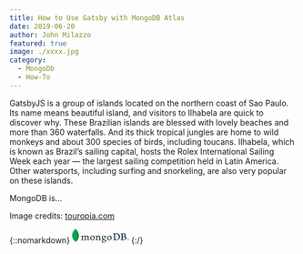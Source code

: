```yaml
---
title: How to Use Gatsby with MongoDB Atlas
date: 2019-06-20
author: John Milazzo
featured: true
image: ./xxxx.jpg
category:
  - MongoDb
  - How-To
---
```


GatsbyJS is a group of islands located on the northern coast of Sao Paulo. Its name means beautiful island, and visitors to Ilhabela are quick to discover why. These Brazilian islands are blessed with lovely beaches and more than 360 waterfalls. And its thick tropical jungles are home to wild monkeys and about 300 species of birds, including toucans. Ilhabela, which is known as Brazil’s sailing capital, hosts the Rolex International Sailing Week each year — the largest sailing competition held in Latin America. Other watersports, including surfing and snorkeling, are also very popular on these islands.

MongoDB is...

Image credits: [touropia.com](https://www.touropia.com/islands-in-brazil/)

{::nomarkdown}
<svg class="h-30" xmlns="http://www.w3.org/2000/svg" height="26" viewBox="0 0 100 26"><g><path d="M11.71 10.41C10.31 4.33 7.39 2.71 6.65 1.57 6.34 1.06 6.07 0.54 5.84 0 5.8 0.54 5.73 0.88 5.26 1.29 4.32 2.11 0.35 5.3 0.01 12.21 -0.3 18.65 4.82 22.62 5.5 23.03 6.02 23.28 6.65 23.03 6.96 22.8 9.43 21.13 12.8 16.69 11.71 10.41" fill="#10AA50"></path><path d="M5.95 19.5C5.82 21.08 5.72 22 5.38 22.9 5.38 22.9 5.61 24.41 5.76 26L6.32 26C6.45 24.88 6.65 23.76 6.92 22.66 6.21 22.33 5.98 20.89 5.95 19.5Z" fill="#B8C4C2"></path><path d="M7.03 22.75L7.03 22.75C6.34 22.43 6.14 20.94 6.11 19.55 6.28 17.25 6.33 14.95 6.26 12.64 6.22 11.44 6.28 1.46 5.96 0 6.18 0.49 6.43 0.97 6.7 1.44 7.44 2.59 10.33 4.21 11.71 10.32 12.79 16.61 9.47 21.06 7.03 22.75Z" fill="#12924F"></path><path d="M98.46 20.65C97.61 20.65 96.93 19.97 96.92 19.12 96.92 18.28 97.6 17.6 98.45 17.59 99.29 17.58 99.99 18.25 100 19.1 100.01 19.51 99.85 19.9 99.56 20.2 99.27 20.49 98.87 20.65 98.46 20.65L98.46 20.65ZM98.46 17.73C97.89 17.72 97.38 18.06 97.16 18.58 96.94 19.1 97.06 19.7 97.46 20.1 97.86 20.5 98.46 20.62 98.98 20.41 99.51 20.19 99.85 19.69 99.85 19.12 99.86 18.75 99.72 18.39 99.45 18.13 99.19 17.87 98.83 17.72 98.46 17.73L98.46 17.73ZM98.83 20.08L98.44 19.23 98.12 19.23 98.12 20.08 97.88 20.08 97.88 18.15 98.46 18.15C98.88 18.15 99.06 18.33 99.06 18.69 99.06 18.97 98.93 19.15 98.68 19.21L99.09 20.08 98.83 20.08ZM98.12 19.03L98.46 19.03C98.73 19.03 98.84 18.94 98.84 18.69 98.84 18.45 98.74 18.36 98.43 18.36L98.12 18.36 98.12 19.03Z" fill="#21313C"></path><path d="M75.97 19.27C76.38 19.59 77.2 19.73 77.92 19.73 78.85 19.73 79.76 19.55 80.65 18.75 81.56 17.92 82.19 16.66 82.19 14.64 82.19 12.71 81.45 11.13 79.94 10.21 79.08 9.68 77.97 9.47 76.71 9.47 76.35 9.47 75.97 9.48 75.76 9.58 75.67 9.65 75.61 9.75 75.59 9.85 75.55 10.2 75.55 12.83 75.55 14.38 75.55 15.97 75.55 18.19 75.59 18.46 75.61 18.7 75.72 19.1 75.97 19.27M72.1 8.6C72.43 8.6 73.68 8.66 74.27 8.66 75.36 8.66 76.11 8.6 78.15 8.6 79.86 8.6 81.29 9.06 82.32 9.94 83.57 11.02 84.23 12.52 84.23 14.34 84.23 16.93 83.05 18.42 81.86 19.27 80.68 20.15 79.14 20.65 76.95 20.65 75.79 20.65 73.79 20.61 72.12 20.59L72.09 20.59C72.01 20.44 72.23 19.84 72.36 19.82 72.82 19.77 72.94 19.75 73.15 19.67 73.5 19.52 73.58 19.34 73.62 18.71 73.68 17.52 73.66 16.1 73.66 14.49 73.66 13.34 73.68 11.1 73.64 10.39 73.58 9.79 73.33 9.64 72.82 9.52 72.46 9.45 72.1 9.39 71.73 9.35 71.7 9.24 71.99 8.72 72.09 8.6" fill="#21313C"></path><path d="M89 9.54C88.93 9.56 88.83 9.75 88.83 9.85 88.81 10.54 88.79 12.34 88.79 13.58 88.8 13.63 88.84 13.67 88.89 13.68 89.14 13.7 89.76 13.72 90.28 13.72 91.01 13.72 91.43 13.62 91.67 13.51 92.28 13.2 92.57 12.53 92.57 11.8 92.57 10.13 91.41 9.5 89.69 9.5 89.46 9.5 89.23 9.51 89 9.54M93.38 17.2C93.38 15.52 92.14 14.56 89.89 14.56 89.79 14.56 89.07 14.54 88.9 14.58 88.85 14.6 88.79 14.63 88.79 14.67 88.79 15.88 88.77 17.81 88.83 18.58 88.87 18.9 89.1 19.36 89.39 19.5 89.69 19.67 90.39 19.71 90.87 19.71 92.2 19.71 93.38 18.96 93.38 17.2M85.52 8.6C85.69 8.6 86.21 8.66 87.52 8.66 88.75 8.66 89.75 8.62 90.95 8.62 92.43 8.62 94.48 9.16 94.48 11.38 94.48 12.47 93.71 13.35 92.7 13.77 92.65 13.79 92.65 13.83 92.7 13.85 94.13 14.21 95.38 15.09 95.38 16.78 95.38 18.43 94.36 19.46 92.88 20.11 91.97 20.51 90.85 20.65 89.72 20.65 88.85 20.65 86.52 20.56 85.23 20.57 85.1 20.51 85.35 19.9 85.47 19.8 85.77 19.8 86.06 19.75 86.34 19.67 86.81 19.55 86.86 19.4 86.92 18.71 86.96 18.12 86.96 15.99 86.96 14.48 86.96 12.41 86.98 11.02 86.96 10.33 86.94 9.79 86.75 9.62 86.38 9.52 86.09 9.46 85.61 9.41 85.22 9.35 85.13 9.25 85.42 8.68 85.52 8.6" fill="#21313C"></path><path d="M15.95 20.65C15.9 20.52 15.88 20.39 15.89 20.26 15.89 20.17 15.91 20.08 15.95 20 16.2 19.96 16.45 19.91 16.7 19.85 17.05 19.76 17.18 19.57 17.2 19.13 17.25 18.09 17.26 16.15 17.24 14.78L17.24 14.74C17.24 14.59 17.24 14.39 17.05 14.25 16.73 14.05 16.38 13.89 16.02 13.79 15.86 13.74 15.76 13.66 15.77 13.56 15.77 13.46 15.88 13.34 16.09 13.3 16.66 13.24 18.14 12.89 18.72 12.62 18.78 12.7 18.81 12.79 18.8 12.89 18.8 12.95 18.79 13.02 18.78 13.08 18.76 13.27 18.75 13.49 18.75 13.71 18.75 13.77 18.79 13.81 18.84 13.83 18.89 13.85 18.95 13.83 18.99 13.8 20.1 12.93 21.09 12.62 21.6 12.62 22.44 12.62 23.09 13.02 23.59 13.84 23.62 13.88 23.66 13.91 23.71 13.91 23.75 13.91 23.79 13.89 23.81 13.85 24.83 13.08 25.84 12.62 26.52 12.62 28.11 12.62 29.07 13.81 29.07 15.81 29.07 16.38 29.06 17.11 29.06 17.79 29.05 18.39 29.05 18.95 29.05 19.33 29.05 19.43 29.17 19.69 29.36 19.74 29.6 19.85 29.93 19.91 30.36 19.99L30.38 19.99C30.41 20.1 30.34 20.55 30.28 20.64 30.17 20.64 30.02 20.63 29.84 20.62 29.51 20.6 29.05 20.58 28.53 20.58 27.46 20.58 26.91 20.6 26.38 20.63 26.34 20.5 26.33 20.08 26.38 19.99 26.59 19.95 26.81 19.9 27.03 19.84 27.36 19.73 27.46 19.58 27.48 19.13 27.49 18.81 27.55 16.01 27.44 15.35 27.34 14.66 26.82 13.85 25.68 13.85 25.26 13.85 24.58 14.02 23.93 14.52 23.89 14.56 23.86 14.62 23.86 14.68L23.86 14.69C23.94 15.05 23.94 15.47 23.94 16.11 23.94 16.47 23.94 16.85 23.94 17.23 23.93 18 23.93 18.73 23.94 19.29 23.94 19.66 24.17 19.75 24.35 19.82 24.45 19.85 24.53 19.86 24.61 19.88 24.76 19.92 24.92 19.96 25.16 20 25.19 20.16 25.19 20.32 25.15 20.48 25.14 20.54 25.11 20.6 25.08 20.65 24.49 20.63 23.88 20.61 23.01 20.61 22.75 20.61 22.31 20.62 21.93 20.63 21.62 20.64 21.33 20.65 21.16 20.65 21.12 20.54 21.1 20.43 21.1 20.31 21.1 20.2 21.12 20.09 21.17 20L21.4 19.96C21.61 19.92 21.78 19.89 21.95 19.85 22.24 19.75 22.35 19.6 22.37 19.23 22.42 18.37 22.47 15.9 22.35 15.29 22.14 14.29 21.57 13.79 20.66 13.79 20.13 13.79 19.46 14.05 18.91 14.46 18.8 14.56 18.74 14.71 18.75 14.85 18.75 15.15 18.75 15.5 18.75 15.87 18.75 17.11 18.74 18.66 18.77 19.33 18.79 19.53 18.86 19.78 19.25 19.86 19.33 19.89 19.48 19.91 19.65 19.94 19.75 19.96 19.85 19.98 19.96 20 20 20.21 19.98 20.44 19.91 20.65 19.74 20.65 19.53 20.64 19.29 20.63 18.93 20.61 18.47 20.59 17.95 20.59 17.34 20.59 16.92 20.61 16.58 20.63 16.35 20.64 16.15 20.65 15.95 20.65" fill="#21313C"></path><path d="M35.36 13.42C35.04 13.41 34.72 13.5 34.44 13.68 33.77 14.08 33.43 14.88 33.43 16.07 33.43 18.28 34.55 19.83 36.16 19.83 36.59 19.84 37.01 19.69 37.34 19.41 37.83 19.02 38.1 18.2 38.1 17.07 38.1 14.89 37 13.42 35.36 13.42M35.67 20.65C32.77 20.65 31.73 18.54 31.73 16.58 31.73 15.2 32.3 14.13 33.42 13.38 34.21 12.9 35.11 12.64 36.04 12.62 38.26 12.62 39.81 14.19 39.81 16.44 39.81 17.98 39.19 19.18 38.02 19.94 37.46 20.28 36.48 20.65 35.67 20.65" fill="#21313C"></path><path d="M65.17 13.42C64.84 13.41 64.52 13.5 64.25 13.68 63.57 14.08 63.23 14.88 63.23 16.07 63.23 18.28 64.35 19.83 65.96 19.83 66.4 19.84 66.82 19.69 67.15 19.41 67.64 19.02 67.9 18.2 67.9 17.07 67.9 14.89 66.81 13.42 65.17 13.42M65.48 20.65C62.57 20.65 61.54 18.54 61.54 16.58 61.54 15.2 62.11 14.13 63.23 13.38 64.02 12.9 64.92 12.64 65.85 12.62 68.07 12.62 69.62 14.19 69.62 16.44 69.62 17.98 69 19.18 67.83 19.94 67.26 20.28 66.29 20.65 65.48 20.65" fill="#21313C"></path><path d="M55.3 13.35C54.4 13.35 53.81 14.06 53.81 15.14 53.81 16.22 54.31 17.51 55.73 17.51 55.98 17.51 56.42 17.41 56.64 17.17 56.97 16.87 57.19 16.26 57.19 15.61 57.19 14.2 56.49 13.35 55.31 13.35M55.19 20.84C54.93 20.84 54.68 20.9 54.46 21.02 53.74 21.47 53.4 21.92 53.4 22.44 53.4 22.92 53.6 23.31 54.01 23.66 54.52 24.08 55.2 24.28 56.09 24.28 57.86 24.28 58.64 23.35 58.64 22.44 58.64 21.8 58.32 21.37 57.64 21.13 57.12 20.94 56.25 20.84 55.19 20.84M55.31 25.24C54.25 25.24 53.49 25.02 52.84 24.53 52.21 24.05 51.92 23.34 51.92 22.85 51.93 22.54 52.05 22.23 52.27 22 52.45 21.8 52.88 21.41 53.87 20.75 53.9 20.74 53.92 20.71 53.92 20.67 53.92 20.64 53.89 20.6 53.86 20.59 53.04 20.29 52.8 19.79 52.72 19.52 52.72 19.51 52.72 19.49 52.72 19.48 52.69 19.37 52.67 19.27 52.82 19.17 52.93 19.09 53.11 18.98 53.31 18.87 53.58 18.72 53.85 18.55 54.1 18.37 54.12 18.34 54.14 18.3 54.13 18.26 54.12 18.22 54.1 18.19 54.06 18.17 52.86 17.78 52.26 16.9 52.26 15.57 52.25 14.73 52.66 13.93 53.37 13.44 53.85 13.07 55.06 12.62 55.85 12.62L55.9 12.62C56.7 12.64 57.16 12.8 57.79 13.03 58.15 13.16 58.53 13.22 58.91 13.2 59.58 13.2 59.87 13 60.13 12.76 60.17 12.86 60.19 12.98 60.19 13.09 60.21 13.37 60.13 13.64 59.97 13.87 59.84 14.06 59.51 14.19 59.22 14.19 59.19 14.19 59.16 14.19 59.13 14.19 58.97 14.18 58.82 14.15 58.67 14.11L58.59 14.14C58.57 14.17 58.58 14.21 58.6 14.26 58.61 14.27 58.61 14.28 58.61 14.29 58.67 14.53 58.71 14.77 58.72 15.02 58.72 16.41 58.16 17.02 57.55 17.47 56.97 17.9 56.27 18.17 55.53 18.23L55.53 18.23C55.52 18.23 55.44 18.24 55.3 18.25 55.21 18.26 55.09 18.27 55.07 18.27L55.05 18.27C54.92 18.31 54.58 18.47 54.58 18.77 54.58 19.01 54.73 19.32 55.48 19.38L55.96 19.41C56.94 19.48 58.17 19.56 58.75 19.75 59.54 20.02 60.06 20.76 60.04 21.57 60.04 22.82 59.13 24 57.61 24.72 56.89 25.05 56.1 25.23 55.31 25.22" fill="#21313C"></path><path d="M50.73 19.89C50.3 19.83 49.99 19.77 49.63 19.6 49.55 19.53 49.51 19.44 49.49 19.33 49.45 18.75 49.45 17.04 49.45 15.92 49.45 15.01 49.3 14.21 48.91 13.64 48.45 13 47.79 12.62 46.94 12.62 46.19 12.62 45.19 13.13 44.36 13.83 44.34 13.85 44.21 13.97 44.21 13.78 44.22 13.6 44.25 13.22 44.26 12.98 44.28 12.85 44.23 12.71 44.14 12.62 43.6 12.89 42.08 13.25 41.51 13.31 41.1 13.39 41 13.78 41.44 13.92L41.44 13.92C41.79 14.01 42.13 14.16 42.44 14.35 42.61 14.48 42.59 14.67 42.59 14.82 42.61 16.1 42.61 18.05 42.55 19.11 42.53 19.53 42.42 19.68 42.11 19.76L42.14 19.75C41.9 19.81 41.66 19.85 41.42 19.88 41.33 19.98 41.33 20.53 41.42 20.64 41.62 20.64 42.6 20.59 43.41 20.59 44.53 20.59 45.11 20.64 45.4 20.64 45.51 20.51 45.55 20 45.47 19.88 45.21 19.87 44.94 19.83 44.68 19.77 44.37 19.69 44.3 19.54 44.28 19.2 44.24 18.31 44.24 16.41 44.24 15.12 44.24 14.76 44.33 14.59 44.45 14.49 44.84 14.15 45.47 13.92 46.03 13.92 46.57 13.92 46.94 14.09 47.21 14.32 47.52 14.59 47.72 14.98 47.76 15.39 47.84 16.11 47.82 17.56 47.82 18.81 47.82 19.49 47.76 19.66 47.51 19.74 47.39 19.79 47.08 19.85 46.72 19.89 46.6 20 46.64 20.53 46.72 20.65 47.22 20.65 47.8 20.59 48.65 20.59 49.71 20.59 50.38 20.65 50.65 20.65 50.77 20.51 50.81 20.02 50.73 19.89" fill="#21313C"></path></g></svg>
{:/}
